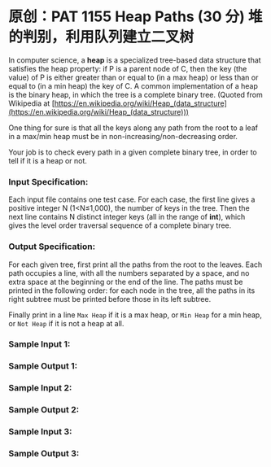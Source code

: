 # 原创：PAT 1155 Heap Paths (30 分) 堆的判别，利用队列建立二叉树

In computer science, a **heap** is a specialized tree-based data structure that satisfies the heap property: if P is a parent node of C, then the key (the value) of P is either greater than or equal to (in a max heap) or less than or equal to (in a min heap) the key of C. A common implementation of a heap is the binary heap, in which the tree is a complete binary tree. (Quoted from Wikipedia at [https://en.wikipedia.org/wiki/Heap_(data_structure](https://en.wikipedia.org/wiki/Heap_(data_structure)))

One thing for sure is that all the keys along any path from the root to a leaf in a max/min heap must be in non-increasing/non-decreasing order.

Your job is to check every path in a given complete binary tree, in order to tell if it is a heap or not.

### Input Specification:

Each input file contains one test case. For each case, the first line gives a positive integer N (1&lt;N≤1,000), the number of keys in the tree. Then the next line contains N distinct integer keys (all in the range of **int**), which gives the level order traversal sequence of a complete binary tree.

### Output Specification:

For each given tree, first print all the paths from the root to the leaves. Each path occupies a line, with all the numbers separated by a space, and no extra space at the beginning or the end of the line. The paths must be printed in the following order: for each node in the tree, all the paths in its right subtree must be printed before those in its left subtree.

Finally print in a line `Max Heap` if it is a max heap, or `Min Heap` for a min heap, or `Not Heap` if it is not a heap at all.

### Sample Input 1:

### Sample Output 1:

### Sample Input 2:

### Sample Output 2:

### Sample Input 3:

### Sample Output 3:

 
